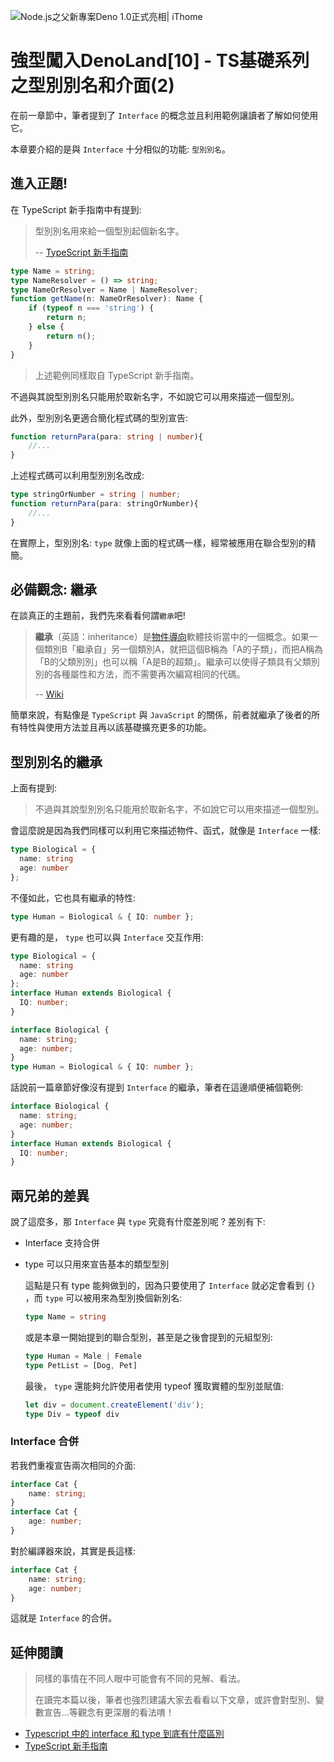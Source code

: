 ![Node.js之父新專案Deno 1.0正式亮相| iThome](https://s4.itho.me/sites/default/files/styles/picture_size_large/public/field/image/v1_wide.jpg?itok=aqrO_0jM)

# 強型闖入DenoLand[10] - TS基礎系列之型別別名和介面(2)

在前一章節中，筆者提到了 `Interface` 的概念並且利用範例讓讀者了解如何使用它。

本章要介紹的是與 `Interface` 十分相似的功能: `型別別名`。

## 進入正題!

在 TypeScript 新手指南中有提到:

> 型別別名用來給一個型別起個新名字。
>
> -- [TypeScript 新手指南](https://willh.gitbook.io/typescript-tutorial/advanced/type-aliases)

```typescript
type Name = string;
type NameResolver = () => string;
type NameOrResolver = Name | NameResolver;
function getName(n: NameOrResolver): Name {
    if (typeof n === 'string') {
        return n;
    } else {
        return n();
    }
}
```

> 上述範例同樣取自 TypeScript 新手指南。

不過與其說型別別名只能用於取新名字，不如說它可以用來描述一個型別。

此外，型別別名更適合簡化程式碼的型別宣告:

```typescript
function returnPara(para: string | number){
    //...
}
```

上述程式碼可以利用型別別名改成:

```typescript
type stringOrNumber = string | number;
function returnPara(para: stringOrNumber){
    //...
}
```

在實際上，型別別名: `type` 就像上面的程式碼一樣，經常被應用在聯合型別的精簡。

## 必備觀念: 繼承

在談真正的主題前，我們先來看看何謂`繼承`吧!

> **繼承**（英語：inheritance）是[物件導向](https://zh.wikipedia.org/wiki/面向对象)軟體技術當中的一個概念。如果一個類別B「繼承自」另一個類別A，就把這個B稱為「A的子類」，而把A稱為「B的父類別別」也可以稱「A是B的超類」。繼承可以使得子類具有父類別別的各種屬性和方法，而不需要再次編寫相同的代碼。
>
> -- [Wiki](https://zh.wikipedia.org/wiki/%E7%BB%A7%E6%89%BF_(%E8%AE%A1%E7%AE%97%E6%9C%BA%E7%A7%91%E5%AD%A6))

簡單來說，有點像是 `TypeScript` 與 `JavaScript` 的關係，前者就繼承了後者的所有特性與使用方法並且再以該基礎擴充更多的功能。

## 型別別名的繼承

上面有提到:

> 不過與其說型別別名只能用於取新名字，不如說它可以用來描述一個型別。

會這麼說是因為我們同樣可以利用它來描述物件、函式，就像是 `Interface` 一樣:

```typescript
type Biological = {
  name: string
  age: number
};
```

不僅如此，它也具有繼承的特性:

```typescript
type Human = Biological & { IQ: number };
```

更有趣的是， `type` 也可以與 `Interface` 交互作用:

```typescript
type Biological = {
  name: string
  age: number
};
interface Human extends Biological { 
  IQ: number; 
}
```

```typescript
interface Biological {
  name: string;
  age: number;
}
type Human = Biological & { IQ: number };
```

話說前一篇章節好像沒有提到 `Interface` 的繼承，筆者在這邊順便補個範例:

```typescript
interface Biological {
  name: string;
  age: number;
}
interface Human extends Biological { 
  IQ: number; 
}
```

## 兩兄弟的差異

說了這麼多，那 `Interface` 與 `type` 究竟有什麼差別呢 ? 差別有下:

- Interface 支持合併

- type 可以只用來宣告基本的類型型別

  這點是只有 type 能夠做到的，因為只要使用了 `Interface` 就必定會看到 `{}` ，而  `type` 可以被用來為型別換個新別名:

  ```typescript
  type Name = string
  ```

  或是本章一開始提到的聯合型別，甚至是之後會提到的元組型別:

  ```typescript
  type Human = Male | Female
  type PetList = [Dog, Pet]
  ```

  最後， `type` 還能夠允許使用者使用 typeof 獲取實體的型別並賦值:

  ```typescript
  let div = document.createElement('div');
  type Div = typeof div
  ```

### Interface 合併

若我們重複宣告兩次相同的介面:

```typescript
interface Cat {
    name: string;
}
interface Cat {
    age: number;
}
```

對於編譯器來說，其實是長這樣:

```typescript
interface Cat {
    name: string;
    age: number;
}
```

這就是 `Interface` 的合併。

## 延伸閱讀

> 同樣的事情在不同人眼中可能會有不同的見解、看法。
>
> 在讀完本篇以後，筆者也強烈建議大家去看看以下文章，或許會對型別、變數宣告...等觀念有更深層的看法唷！

- [Typescript 中的 interface 和 type 到底有什麼區別](https://www.jishuwen.com/d/2QdL/zh-tw)
- [TypeScript 新手指南](https://willh.gitbook.io/typescript-tutorial/advanced/type-aliases)


